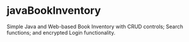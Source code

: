 # javaBookInventory
Simple Java and Web-based Book Inventory with CRUD controls; Search functions; and encrypted Login functionality. 
